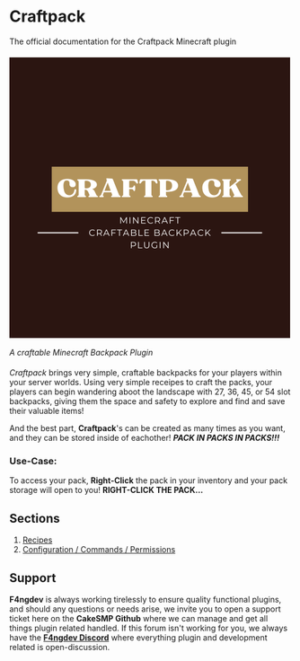 # Craftpack
The official documentation for the Craftpack Minecraft plugin
####  

![Craftpack](Craftpack.png)

_A craftable Minecraft Backpack Plugin_
####  

*Craftpack* brings very simple, craftable backpacks for your players within your server worlds. Using very simple receipes to craft the packs, your players can begin wandering aboot the landscape with 27, 36, 45, or 54 slot backpacks, giving them the space and safety to explore and find and save their valuable items!  

And the best part, **Craftpack**'s can be created as many times as you want, and they can be stored inside of eachother! **_PACK IN PACKS IN PACKS!!!_**  
####  

### Use-Case:
To access your pack, **Right-Click** the pack in your inventory and your pack storage will open to you! **RIGHT-CLICK THE PACK...**

## Sections
1. [Recipes](recipes.md)
2. [Configuration / Commands / Permissions](interactives.md)
####  

## Support
**F4ngdev** is always working tirelessly to ensure quality functional plugins, and should any questions or needs arise, we invite you to open a support ticket here on the **CakeSMP Github** where we can manage and get all things plugin related handled. If this forum isn't working for you, we always have the [**F4ngdev Discord**](https://discord.gg/k28sR69n5f) where everything plugin and development related is open-discussion.
